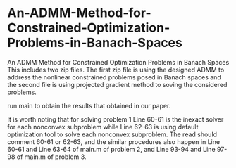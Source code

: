 # An-ADMM-Method-for-Constrained-Optimization-Problems-in-Banach-Spaces
An ADMM Method for Constrained Optimization Problems in Banach Spaces
This includes two zip files. The first zip file is using the designed ADMM to address the nonlinear constrained problems posed in Banach spaces and the second file is using projected gradient method to soving the considered problems.

run main to obtain the results that obtained in our paper.

It is worth noting that for solving problem 1 Line 60-61 is the inexact solver for each nonconvex subproblem while Line 62-63 is using default optimization tool to solve each nonconvex subproblem. The read should comment 60-61 or 62-63, and the similar procedures also happen in Line 60-61 and Line 63-64 of main.m of problem 2, and Line 93-94 and Line 97-98 of main.m of problem 3. 
